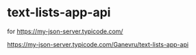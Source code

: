 # text-lists-app-api

for https://my-json-server.typicode.com/

https://my-json-server.typicode.com/Ganevru/text-lists-app-api
